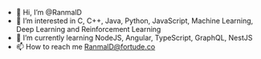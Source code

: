 - 👋 Hi, I’m @RanmalD
- 👀 I’m interested in C, C++, Java, Python, JavaScript, Machine Learning, Deep Learning and Reinforcement Learning 
- 🌱 I’m currently learning NodeJS, Angular, TypeScript, GraphQL, NestJS
- 📫 How to reach me RanmalD@fortude.co

<!---
RanmalD/RanmalD is a ✨ special ✨ repository because its `README.md` (this file) appears on your GitHub profile.
You can click the Preview link to take a look at your changes.
--->
